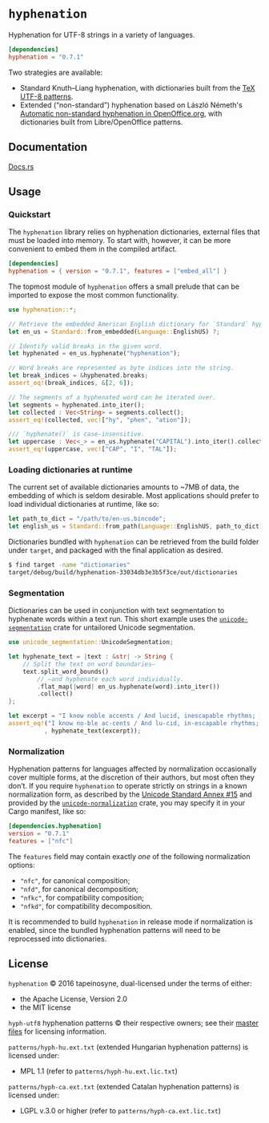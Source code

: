 # `hyphenation`

Hyphenation for UTF-8 strings in a variety of languages.

```toml
[dependencies]
hyphenation = "0.7.1"
```

Two strategies are available:
- Standard Knuth–Liang hyphenation, with dictionaries built from the [TeX UTF-8 patterns](http://www.ctan.org/tex-archive/language/hyph-utf8).
- Extended (“non-standard”) hyphenation based on László Németh's [Automatic non-standard hyphenation in OpenOffice.org](https://www.tug.org/TUGboat/tb27-1/tb86nemeth.pdf), with dictionaries built from Libre/OpenOffice patterns.


## Documentation

[Docs.rs](https://docs.rs/hyphenation)


## Usage

### Quickstart

The `hyphenation` library relies on hyphenation dictionaries, external files that must be loaded into memory. To start with, however, it can be more convenient to embed them in the compiled artifact.

```toml
[dependencies]
hyphenation = { version = "0.7.1", features = ["embed_all"] }
```

The topmost module of `hyphenation` offers a small prelude that can be imported to expose the most common functionality.

```rust
use hyphenation::*;

// Retrieve the embedded American English dictionary for `Standard` hyphenation.
let en_us = Standard::from_embedded(Language::EnglishUS) ?;

// Identify valid breaks in the given word.
let hyphenated = en_us.hyphenate("hyphenation");

// Word breaks are represented as byte indices into the string.
let break_indices = &hyphenated.breaks;
assert_eq!(break_indices, &[2, 6]);

// The segments of a hyphenated word can be iterated over.
let segments = hyphenated.into_iter();
let collected : Vec<String> = segments.collect();
assert_eq!(collected, vec!["hy", "phen", "ation"]);

/// `hyphenate()` is case-insensitive.
let uppercase : Vec<_> = en_us.hyphenate("CAPITAL").into_iter().collect();
assert_eq!(uppercase, vec!["CAP", "I", "TAL"]);
```


### Loading dictionaries at runtime

The current set of available dictionaries amounts to ~7MB of data, the embedding of which is seldom desirable. Most applications should prefer to load individual dictionaries at runtime, like so:

```rust
let path_to_dict = "/path/to/en-us.bincode";
let english_us = Standard::from_path(Language::EnglishUS, path_to_dict) ?;
```

Dictionaries bundled with `hyphenation` can be retrieved from the build folder under `target`, and packaged with the final application as desired.

```bash
$ find target -name "dictionaries"
target/debug/build/hyphenation-33034db3e3b5f3ce/out/dictionaries
```


### Segmentation

Dictionaries can be used in conjunction with text segmentation to hyphenate words within a text run. This short example uses the [`unicode-segmentation`](https://crates.io/crates/unicode-segmentation) crate for untailored Unicode segmentation.

```rust
use unicode_segmentation::UnicodeSegmentation;

let hyphenate_text = |text : &str| -> String {
    // Split the text on word boundaries—
    text.split_word_bounds()
        // —and hyphenate each word individually.
        .flat_map(|word| en_us.hyphenate(word).into_iter())
        .collect()
};

let excerpt = "I know noble accents / And lucid, inescapable rhythms; […]";
assert_eq!("I know no-ble ac-cents / And lu-cid, in-escapable rhythms; […]"
          , hyphenate_text(excerpt));
```


### Normalization

Hyphenation patterns for languages affected by normalization occasionally cover multiple forms, at the discretion of their authors, but most often they don’t. If you require `hyphenation` to operate strictly on strings in a known normalization form, as described by the [Unicode Standard Annex #15](http://unicode.org/reports/tr15/) and provided by the [`unicode-normalization`](https://github.com/unicode-rs/unicode-normalization) crate, you may specify it in your Cargo manifest, like so:

```toml
[dependencies.hyphenation]
version = "0.7.1"
features = ["nfc"]
```

The `features` field may contain exactly *one* of the following normalization options:

- `"nfc"`, for canonical composition;
- `"nfd"`, for canonical decomposition;
- `"nfkc"`, for compatibility composition;
- `"nfkd"`, for compatibility decomposition.

It is recommended to build `hyphenation` in release mode if normalization is enabled, since the bundled hyphenation patterns will need to be reprocessed into dictionaries.


## License

`hyphenation` © 2016 tapeinosyne, dual-licensed under the terms of either:
  - the Apache License, Version 2.0
  - the MIT license

`hyph-utf8` hyphenation patterns © their respective owners; see their [master files](https://github.com/hyphenation/tex-hyphen/tree/49706f9cfa97f6ead26b473ec10d23d5a651318a/hyph-utf8/tex/generic/hyph-utf8/patterns/tex) for licensing information.

`patterns/hyph-hu.ext.txt` (extended Hungarian hyphenation patterns) is licensed under:
- MPL 1.1 (refer to `patterns/hyph-hu.ext.lic.txt`)

`patterns/hyph-ca.ext.txt` (extended Catalan hyphenation patterns) is licensed under:
- LGPL v.3.0 or higher (refer to `patterns/hyph-ca.ext.lic.txt`)
